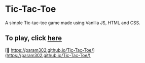 # Tic-Tac-Toe
A simple Tic-tac-toe game made using Vanilla JS, HTML and CSS.

## To play, click [here](https://param302.github.io/Tic-Tac-Toe/)
[🔗 https://param302.github.io/Tic-Tac-Toe/](https://param302.github.io/Tic-Tac-Toe/)